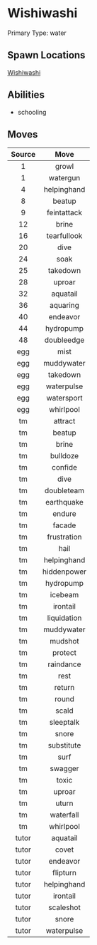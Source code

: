 # Wishiwashi  
Primary Type: water  
  
## Spawn Locations  
[Wishiwashi](/data/spawn_presets/wishiwashi.md)  
  
## Abilities  
  * schooling
  
  
## Moves  
  
| Source | Move |  
|:---:|:---:|  
| 1 | growl |  
| 1 | watergun |  
| 4 | helpinghand |  
| 8 | beatup |  
| 9 | feintattack |  
| 12 | brine |  
| 16 | tearfullook |  
| 20 | dive |  
| 24 | soak |  
| 25 | takedown |  
| 28 | uproar |  
| 32 | aquatail |  
| 36 | aquaring |  
| 40 | endeavor |  
| 44 | hydropump |  
| 48 | doubleedge |  
| egg | mist |  
| egg | muddywater |  
| egg | takedown |  
| egg | waterpulse |  
| egg | watersport |  
| egg | whirlpool |  
| tm | attract |  
| tm | beatup |  
| tm | brine |  
| tm | bulldoze |  
| tm | confide |  
| tm | dive |  
| tm | doubleteam |  
| tm | earthquake |  
| tm | endure |  
| tm | facade |  
| tm | frustration |  
| tm | hail |  
| tm | helpinghand |  
| tm | hiddenpower |  
| tm | hydropump |  
| tm | icebeam |  
| tm | irontail |  
| tm | liquidation |  
| tm | muddywater |  
| tm | mudshot |  
| tm | protect |  
| tm | raindance |  
| tm | rest |  
| tm | return |  
| tm | round |  
| tm | scald |  
| tm | sleeptalk |  
| tm | snore |  
| tm | substitute |  
| tm | surf |  
| tm | swagger |  
| tm | toxic |  
| tm | uproar |  
| tm | uturn |  
| tm | waterfall |  
| tm | whirlpool |  
| tutor | aquatail |  
| tutor | covet |  
| tutor | endeavor |  
| tutor | flipturn |  
| tutor | helpinghand |  
| tutor | irontail |  
| tutor | scaleshot |  
| tutor | snore |  
| tutor | waterpulse |  
  

